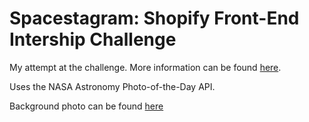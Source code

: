 # Spacestagram: Shopify Front-End Intership Challenge

My attempt at the challenge. More information can be found [here](https://docs.google.com/document/d/13zXpyrC2yGxoLXKktxw2VJG2Jw8SdUfliLM-bYQLjqE/edit#).

Uses the NASA Astronomy Photo-of-the-Day API.

Background photo can be found [here](https://nypost.com/2019/03/11/astronomers-have-figured-out-how-much-the-milky-way-weighs/)
